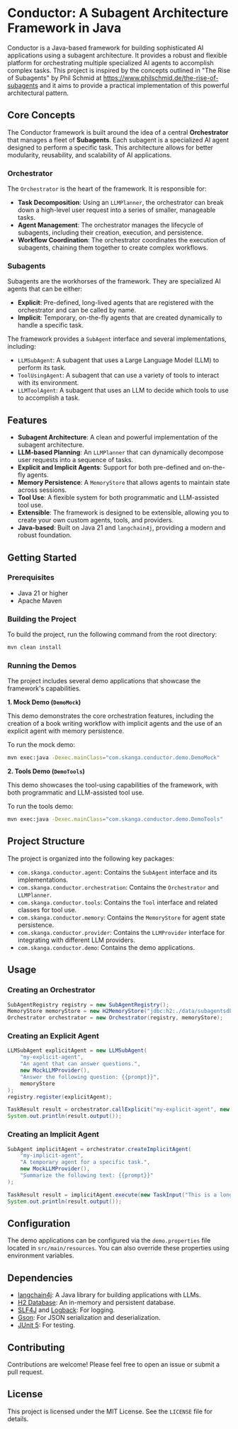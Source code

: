 # Conductor: A Subagent Architecture Framework in Java

Conductor is a Java-based framework for building sophisticated AI applications using a subagent architecture. It provides a robust and flexible platform for orchestrating multiple specialized AI agents to accomplish complex tasks. This project is inspired by the concepts outlined in "The Rise of Subagents" by
Phil Schmid at https://www.philschmid.de/the-rise-of-subagents and it aims to provide a practical implementation of this powerful architectural pattern.

## Core Concepts

The Conductor framework is built around the idea of a central **Orchestrator** that manages a fleet of **Subagents**. Each subagent is a specialized AI agent designed to perform a specific task. This architecture allows for better modularity, reusability, and scalability of AI applications.

### Orchestrator

The `Orchestrator` is the heart of the framework. It is responsible for:

*   **Task Decomposition**: Using an `LLMPlanner`, the orchestrator can break down a high-level user request into a series of smaller, manageable tasks.
*   **Agent Management**: The orchestrator manages the lifecycle of subagents, including their creation, execution, and persistence.
*   **Workflow Coordination**: The orchestrator coordinates the execution of subagents, chaining them together to create complex workflows.

### Subagents

Subagents are the workhorses of the framework. They are specialized AI agents that can be either:

*   **Explicit**: Pre-defined, long-lived agents that are registered with the orchestrator and can be called by name.
*   **Implicit**: Temporary, on-the-fly agents that are created dynamically to handle a specific task.

The framework provides a `SubAgent` interface and several implementations, including:

*   `LLMSubAgent`: A subagent that uses a Large Language Model (LLM) to perform its task.
*   `ToolUsingAgent`: A subagent that can use a variety of tools to interact with its environment.
*   `LLMToolAgent`: A subagent that uses an LLM to decide which tools to use to accomplish a task.

## Features

*   **Subagent Architecture**: A clean and powerful implementation of the subagent architecture.
*   **LLM-based Planning**: An `LLMPlanner` that can dynamically decompose user requests into a sequence of tasks.
*   **Explicit and Implicit Agents**: Support for both pre-defined and on-the-fly agents.
*   **Memory Persistence**: A `MemoryStore` that allows agents to maintain state across sessions.
*   **Tool Use**: A flexible system for both programmatic and LLM-assisted tool use.
*   **Extensible**: The framework is designed to be extensible, allowing you to create your own custom agents, tools, and providers.
*   **Java-based**: Built on Java 21 and `langchain4j`, providing a modern and robust foundation.

## Getting Started

### Prerequisites

*   Java 21 or higher
*   Apache Maven

### Building the Project

To build the project, run the following command from the root directory:

```bash
mvn clean install
```

### Running the Demos

The project includes several demo applications that showcase the framework's capabilities.

**1. Mock Demo (`DemoMock`)**

This demo demonstrates the core orchestration features, including the creation of a book writing workflow with implicit agents and the use of an explicit agent with memory persistence.

To run the mock demo:

```bash
mvn exec:java -Dexec.mainClass="com.skanga.conductor.demo.DemoMock"
```

**2. Tools Demo (`DemoTools`)**

This demo showcases the tool-using capabilities of the framework, with both programmatic and LLM-assisted tool use.

To run the tools demo:

```bash
mvn exec:java -Dexec.mainClass="com.skanga.conductor.demo.DemoTools"
```

## Project Structure

The project is organized into the following key packages:

*   `com.skanga.conductor.agent`: Contains the `SubAgent` interface and its implementations.
*   `com.skanga.conductor.orchestration`: Contains the `Orchestrator` and `LLMPlanner`.
*   `com.skanga.conductor.tools`: Contains the `Tool` interface and related classes for tool use.
*   `com.skanga.conductor.memory`: Contains the `MemoryStore` for agent state persistence.
*   `com.skanga.conductor.provider`: Contains the `LLMProvider` interface for integrating with different LLM providers.
*   `com.skanga.conductor.demo`: Contains the demo applications.

## Usage

### Creating an Orchestrator

```java
SubAgentRegistry registry = new SubAgentRegistry();
MemoryStore memoryStore = new H2MemoryStore("jdbc:h2:./data/subagentsdb");
Orchestrator orchestrator = new Orchestrator(registry, memoryStore);
```

### Creating an Explicit Agent

```java
LLMSubAgent explicitAgent = new LLMSubAgent(
    "my-explicit-agent",
    "An agent that can answer questions.",
    new MockLLMProvider(),
    "Answer the following question: {{prompt}}",
    memoryStore
);
registry.register(explicitAgent);

TaskResult result = orchestrator.callExplicit("my-explicit-agent", new TaskInput("What is the capital of France?"));
System.out.println(result.output());
```

### Creating an Implicit Agent

```java
SubAgent implicitAgent = orchestrator.createImplicitAgent(
    "my-implicit-agent",
    "A temporary agent for a specific task.",
    new MockLLMProvider(),
    "Summarize the following text: {{prompt}}"
);

TaskResult result = implicitAgent.execute(new TaskInput("This is a long text..."));
System.out.println(result.output());
```

## Configuration

The demo applications can be configured via the `demo.properties` file located in `src/main/resources`. You can also override these properties using environment variables.

## Dependencies

*   [langchain4j](https://github.com/langchain4j/langchain4j): A Java library for building applications with LLMs.
*   [H2 Database](https://www.h2database.com): An in-memory and persistent database.
*   [SLF4J](https://www.slf4j.org/) and [Logback](https://logback.qos.ch/): For logging.
*   [Gson](https://github.com/google/gson): For JSON serialization and deserialization.
*   [JUnit 5](https://junit.org/junit5/): For testing.

## Contributing

Contributions are welcome! Please feel free to open an issue or submit a pull request.

## License

This project is licensed under the MIT License. See the `LICENSE` file for details.
